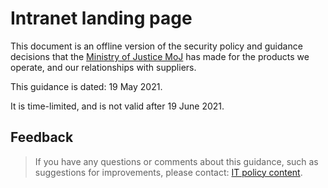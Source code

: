 # Intranet landing page

This document is an offline version of the security policy and guidance decisions that the [Ministry of Justice MoJ](https://www.gov.uk/government/organisations/ministry-of-justice) has made for the products we operate, and our relationships with suppliers.

This guidance is dated: 19 May 2021.

It is time-limited, and is not valid after 19 June 2021.

<a id="feedback"></a>
## Feedback

> If you have any questions or comments about this guidance, such as suggestions for improvements, please contact: [IT policy content](mailto:itpolicycontent@digital.justice.gov.uk).

